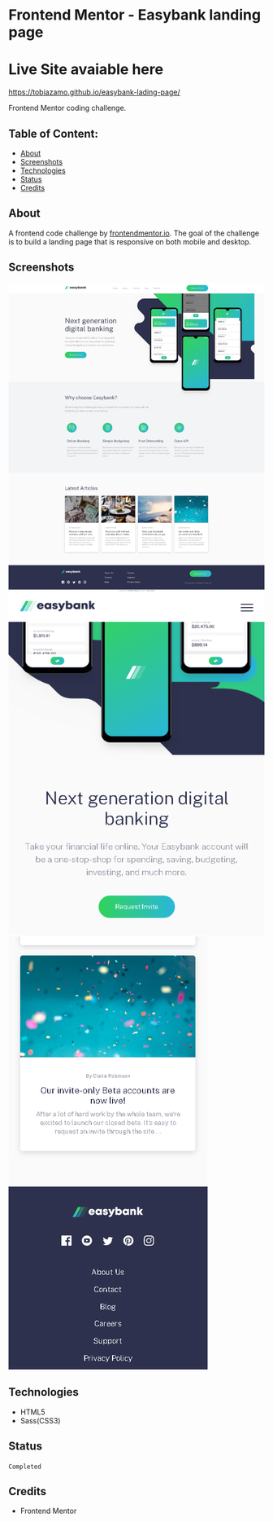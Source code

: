 # Frontend Mentor - Easybank landing page
# Live Site avaiable here
https://tobiazamo.github.io/easybank-lading-page/

Frontend Mentor coding challenge.

## Table of Content:

- [About](#about)
- [Screenshots](#screenshots)
- [Technologies](#technologies)
- [Status](#status)
- [Credits](#credits)

## About

A frontend code challenge by [frontendmentor.io](https://frontendmentor.io). The goal of the challenge is to build a landing page that is responsive on both mobile and desktop.

## Screenshots

![Desktop version](./images/easybank-desktop.jpeg)
![Tablet version](./images/easybank-tablet.png)
![Mobile version](./images/easybank-mobile.png)

## Technologies

- HTML5
- Sass(CSS3)

## Status

`Completed`

## Credits

- Frontend Mentor
